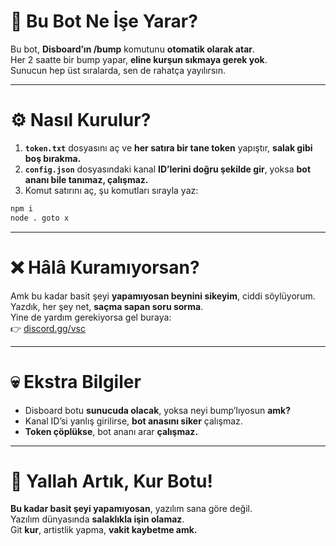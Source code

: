 # 🤖 Bu Bot Ne İşe Yarar?

Bu bot, **Disboard’ın /bump** komutunu **otomatik olarak atar**.  
Her 2 saatte bir bump yapar, **eline kurşun sıkmaya gerek yok**.  
Sunucun hep üst sıralarda, sen de rahatça yayılırsın.

---

# ⚙️ Nasıl Kurulur?

1. **`token.txt`** dosyasını aç ve **her satıra bir tane token** yapıştır, **salak gibi boş bırakma.**
2. **`config.json`** dosyasındaki kanal **ID’lerini doğru şekilde gir**, yoksa **bot ananı bile tanımaz, çalışmaz.**
3. Komut satırını aç, şu komutları sırayla yaz:

```bash
npm i
node . goto x
```


---

# ❌ Hâlâ Kuramıyorsan?

Amk bu kadar basit şeyi **yapamıyosan beynini sikeyim**, ciddi söylüyorum.  
Yazdık, her şey net, **saçma sapan soru sorma**.  
Yine de yardım gerekiyorsa gel buraya:  
👉 [discord.gg/vsc](https://discord.gg/vsc)



---

# 💀 Ekstra Bilgiler

- Disboard botu **sunucuda olacak**, yoksa neyi bump’lıyosun **amk?**
- Kanal ID’si yanlış girilirse, **bot anasını siker** çalışmaz.
- **Token çöplükse**, bot ananı arar **çalışmaz.**

---

# 👊 Yallah Artık, Kur Botu!

**Bu kadar basit şeyi yapamıyosan**, yazılım sana göre değil.  
Yazılım dünyasında **salaklıkla işin olamaz**.  
Git **kur**, artistlik yapma, **vakit kaybetme amk.**

